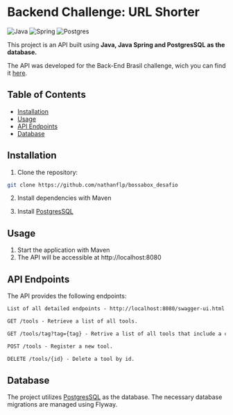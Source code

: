 
# Backend Challenge: URL Shorter

![Java](https://img.shields.io/badge/java-%23ED8B00.svg?style=for-the-badge&logo=openjdk&logoColor=white)
![Spring](https://img.shields.io/badge/spring-%236DB33F.svg?style=for-the-badge&logo=spring&logoColor=white)
![Postgres](https://img.shields.io/badge/postgres-%23316192.svg?style=for-the-badge&logo=postgresql&logoColor=white)

This project is an API built using **Java, Java Spring and PostgresSQL as the database.**

The API was developed for the Back-End Brasil challenge, wich you can find it [here](https://github.com/backend-br/desafios/blob/master/url-shortener/PROBLEM.md).

## Table of Contents

- [Installation](#installation)
- [Usage](#usage)
- [API Endpoints](#api-endpoints)
- [Database](#database)

## Installation

1. Clone the repository:

```bash
git clone https://github.com/nathanflp/bossabox_desafio
```

2. Install dependencies with Maven

3. Install [PostgresSQL](https://www.postgresql.org/)

## Usage

1. Start the application with Maven
2. The API will be accessible at http://localhost:8080


## API Endpoints
The API provides the following endpoints:

```markdown
List of all detailed endpoints - http://localhost:8080/swagger-ui.html

GET /tools - Retrieve a list of all tools.

GET /tools/tag?tag={tag} - Retrive a list of all tools that include a certain tag

POST /tools - Register a new tool.

DELETE /tools/{id} - Delete a tool by id.
```

## Database
The project utilizes [PostgresSQL](https://www.postgresql.org/) as the database. The necessary database migrations are managed using Flyway.
